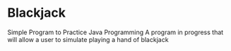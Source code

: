 # Blackjack
Simple Program to Practice Java Programming
A program in progress that will allow a user to simulate playing a hand of blackjack
